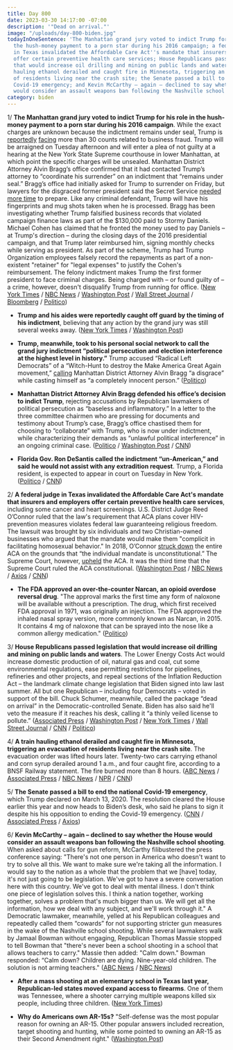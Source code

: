 ```yaml
---
title: Day 800
date: 2023-03-30 14:17:00 -07:00
description: '"Dead on arrival."'
image: "/uploads/day-800-biden.jpg"
todayInOneSentence: 'The Manhattan grand jury voted to indict Trump for his role in
  the hush-money payment to a porn star during his 2016 campaign; a federal judge
  in Texas invalidated the Affordable Care Act''s mandate that insurers and employers
  offer certain preventive health care services; House Republicans passed legislation
  that would increase oil drilling and mining on public lands and waters; a train
  hauling ethanol derailed and caught fire in Minnesota, triggering an evacuation
  of residents living near the crash site; the Senate passed a bill to end the national
  Covid-19 emergency; and Kevin McCarthy – again – declined to say whether the House
  would consider an assault weapons ban following the Nashville school shooting. '
category: biden
---
```


1/ **The Manhattan grand jury voted to indict Trump for his role in the hush-money payment to a porn star during his 2016 campaign**. While the exact charges are unknown because the indictment remains under seal, Trump is [reportedly](https://www.nbcnews.com/politics/2024-election/trump-arrested-news-updates-indictment-counts-new-york-rcna77595) [facing](https://www.cnn.com/2023/03/30/politics/donald-trump-indictment) more than 30 counts related to business fraud. Trump will be arraigned on Tuesday afternoon and will enter a plea of not guilty at a hearing at the New York State Supreme courthouse in lower Manhattan, at which point the specific charges will be unsealed. Manhattan District Attorney Alvin Bragg’s office confirmed that it had contacted Trump’s attorney to “coordinate his surrender” on an indictment that “remains under seal.” Bragg’s office had initially asked for Trump to surrender on Friday, but lawyers for the disgraced former president said the Secret Service [needed more time](https://www.politico.com/news/2023/03/30/manhattan-da-wanted-friday-trump-arrest-00089853) to prepare. Like any criminal defendant, Trump will have his fingerprints and mug shots taken when he is processed. Bragg has been investigating whether Trump falsified business records that violated campaign finance laws as part of the $130,000 paid to Stormy Daniels. Michael Cohen has claimed that he fronted the money used to pay Daniels – at Trump's direction – during the closing days of the 2016 presidential campaign, and that Trump later reimbursed him, signing monthly checks while serving as president. As part of the scheme, Trump had Trump Organization employees falsely record the repayments as part of a non-existent "retainer" for "legal expenses" to justify the Cohen's reimbursement. The felony indictment makes Trump the first former president to face criminal charges. Being charged with – or found guilty of – a crime, however, doesn't disqualify Trump from running for office. ([New York Times](https://www.nytimes.com/live/2023/03/30/nyregion/trump-indictment-news) / [NBC News](https://www.nbcnews.com/politics/donald-trump/manhattan-grand-jury-voted-whether-indict-trump-rcna73588) / [Washington Post](https://www.washingtonpost.com/national-security/2023/03/30/trump-ny-indictment/) / [Wall Street Journal](https://www.wsj.com/articles/donald-trump-indictment-stormy-daniels-hush-money-coverup-3667259e) / [Bloomberg](https://www.bloomberg.com/news/articles/2023-03-31/trump-to-be-arraigned-in-ny-case-in-manhattan-on-tuesday-at-2-15?srnd=premium&sref=MIBMEEoj) / [Politico](https://www.politico.com/news/2023/03/30/trump-indicted-in-porn-star-hush-money-payment-case-00089837))

* **Trump and his aides were reportedly caught off guard by the timing of his indictment**, believing that any action by the grand jury was still several weeks away. ([New York Times](https://www.nytimes.com/2023/03/30/nyregion/trump-mar-a-lago.html) / [Washington Post](https://www.washingtonpost.com/politics/2023/03/30/trump-indictment-suprised/))

* **Trump, meanwhile, took to his personal social network to call the grand jury indictment “political persecution and election interference at the highest level in history.”** Trump accused “Radical Left Democrats” of a “Witch-Hunt to destroy the Make America Great Again movement,” [calling](https://www.axios.com/2023/03/30/trump-indictment-statement) Manhattan District Attorney Alvin Bragg “a disgrace” while casting himself as “a completely innocent person.” ([Politico](https://www.politico.com/news/2023/03/30/trump-indictment-statement-00089850))

* **Manhattan District Attorney Alvin Bragg defended his office’s decision to indict Trump**, rejecting accusations by Republican lawmakers of political persecution as “baseless and inflammatory.” In a letter to the three committee chairmen who are pressing for documents and testimony about Trump’s case, Bragg’s office chastised them for choosing to “collaborate” with Trump, who is now under indictment, while characterizing their demands as “unlawful political interference” in an ongoing criminal case. ([Politico](https://www.politico.com/news/2023/03/31/bragg-defends-trump-indictment-00089927) / [Washington Post](https://www.washingtonpost.com/politics/2023/03/31/trump-house-gop-alvin-bragg/) / [CNN](https://www.cnn.com/2023/03/31/politics/congress-trump-letter-latest/))

* **Florida Gov. Ron DeSantis called the indictment “un-American,” and said he would not assist with any extradition request**. Trump, a Florida resident, is expected to appear in court on Tuesday in New York. ([Politico](https://www.politico.com/news/2023/03/30/team-trump-post-indictment-frenzy-00089884) / [CNN](https://www.cnn.com/2023/03/30/politics/2024-republicans-trump-indictment/))

2/ **A federal judge in Texas invalidated the Affordable Care Act's mandate that insurers and employers offer certain preventive health care services**, including some cancer and heart screenings. U.S. District Judge Reed O’Connor ruled that the law's requirement that ACA plans cover HIV-prevention measures violates federal law guaranteeing religious freedom. The lawsuit was brought by six individuals and two Christian-owned businesses who argued that the mandate would make them "complicit in facilitating homosexual behavior." In 2018, O’Connor [struck down](https://whatthefuckjusthappenedtoday.com/2018/12/17/day-697/) the entire ACA on the grounds that “the individual mandate is unconstitutional.” The Supreme Court, however, [upheld](https://whatthefuckjusthappenedtoday.com/2021/06/17/day-149/#1-the-supreme-court-upheld-the-affor) the ACA. It was the third time that the Supreme Court ruled the ACA constitutional. ([Washington Post](https://www.washingtonpost.com/health/2023/03/30/affordable-care-act-judge-oconnor/) / [NBC News](https://www.nbcnews.com/politics/politics-news/judge-strikes-obamacare-provision-requiring-insurers-cover-preventive-rcna77399) / [Axios](https://www.axios.com/2023/03/30/affordable-care-act-preventative-service-mandate-struck-down) / [CNN](https://www.cnn.com/2023/03/30/politics/affordable-care-act-preventive-care-reed-oconnor/index.html))

* **The FDA approved an over-the-counter Narcan, an opioid overdose reversal drug**. "The approval marks the first time any form of naloxone will be available without a prescription. The drug, which first received FDA approval in 1971, was originally an injection. The FDA approved the inhaled nasal spray version, more commonly known as Narcan, in 2015. It contains 4 mg of naloxone that can be sprayed into the nose like a common allergy medication." ([Politico](https://www.politico.com/news/2023/03/29/fda-otc-narcan-spray-approval-00089376))

3/ **House Republicans passed legislation that would increase oil drilling and mining on public lands and waters**. The Lower Energy Costs Act would increase domestic production of oil, natural gas and coal, cut some environmental regulations, ease permitting restrictions for pipelines, refineries and other projects, and repeal sections of the Inflation Reduction Act – the landmark climate change legislation that Biden signed into law last summer. All but one Republican – including four Democrats – voted in support of the bill. Chuck Schumer, meanwhile, called the package “dead on arrival” in the Democratic-controlled Senate. Biden has also said he'll veto the measure if it reaches his desk, calling it “a thinly veiled license to pollute.” ([Associated Press](https://apnews.com/article/climate-change-energy-oil-biden-republican-congress-b2d799a4b69dec464afb906c14f938d2) / [Washington Post](https://www.washingtonpost.com/politics/2023/03/30/house-republicans-energy-legislation/) / [New York Times](https://www.nytimes.com/2023/03/30/us/politics/gop-energy-bill.html) / [Wall Street Journal](https://www.wsj.com/articles/house-to-vote-on-gop-energy-agenda-boosting-oil-and-gas-production-7367ca25?mod=djemalertNEWS) / [CNN](https://www.cnn.com/2023/03/30/politics/house-republican-energy-bill) / [Politico](https://www.politico.com/news/2023/03/30/house-republicans-marquee-energy-bill-00089529))

4/ **A train hauling ethanol derailed and caught fire in Minnesota, triggering an evacuation of residents living near the crash site**. The evacuation order was lifted hours later. Twenty-two cars carrying ethanol and corn syrup derailed  around 1 a.m., and four caught fire, according to a BNSF Railway statement. The fire burned more than 8 hours. ([ABC News](https://abcnews.go.com/US/evacuation-order-issued-minnesota-train-derailment/story?id=98227514) / [Associated Press](https://apnews.com/article/minnesota-train-derailment-evacuation-ethanol-fire-73cc3e80f616070806f8f8b35191a616) / [NBC News](https://www.nbcnews.com/news/us-news/train-carrying-ethanol-derails-catches-fire-sparking-evacuation-reside-rcna77363) / [NPR](https://www.npr.org/2023/03/30/1166998646/minnesota-train-derailment-evacuation-fire-ethanol) / [CNN](https://www.cnn.com/2023/03/30/us/raymond-minnesota-train-derailment/))

5/ **The Senate passed a bill to end the national Covid-19 emergency**, which Trump declared on March 13, 2020. The resolution cleared the House earlier this year and now heads to Biden’s desk, who said he plans to sign it despite his his opposition to ending the Covid-19 emergency. ([CNN](https://www.cnn.com/2023/03/29/politics/vote-to-end-covid-emergency-congress/index.html) / [Associated Press](https://apnews.com/article/covid-biden-senate-national-emergency-bill-f0e08810c28cc648a9b778a86d2dc7e1) / [Axios](https://www.axios.com/2023/03/30/biden-house-democrats-covid-emergency))

6/ **Kevin McCarthy – again – declined to say whether the House would consider an assault weapons ban following the Nashville school shooting**. When asked about calls for gun reform, McCarthy filibustered the press conference saying: "There's not one person in America who doesn't want to try to solve all this. We want to make sure we're taking all the information. I would say to the nation as a whole that the problem that we \[have\] today, it's not just going to be legislation. We've got to have a severe conversation here with this country. We've got to deal with mental illness. I don't think one piece of legislation solves this. I think a nation together, working together, solves a problem that's much bigger than us. We will get all the information, how we deal with any subject, and we'll work through it." A Democratic lawmaker, meanwhile, yelled at his Republican colleagues and repeatedly called them “cowards” for not supporting stricter gun measures in the wake of the Nashville school shooting. While several lawmakers walk by Jamaal Bowman without engaging, Republican Thomas Massie stopped to tell Bowman that "there's never been a school shooting in a school that allows teachers to carry." Massie then added: "Calm down." Bowman responded: “Calm down? Children are dying. Nine-year-old children. The solution is not arming teachers." ([ABC News](https://abcnews.go.com/Politics/republican-leader-dodges-questions-assault-weapons-ban-after/story?id=98236644) / [NBC News](https://www.nbcnews.com/politics/congress/democrat-calls-republicans-cowards-tense-exchange-gun-violence-rcna77342))

* **After a mass shooting at an elementary school in Texas last year, Republican-led states moved expand access to firearms**. One of them was Tennessee, where a shooter carrying multiple weapons killed six people, including three children. ([New York Times](https://www.nytimes.com/2023/03/29/us/nashville-gun-laws.html))

* **Why do Americans own AR-15s?** "Self-defense was the most popular reason for owning an AR-15. Other popular answers included recreation, target shooting and hunting, while some pointed to owning an AR-15 as their Second Amendment right." ([Washington Post](https://www.washingtonpost.com/nation/interactive/2023/american-ar-15-gun-owners/))